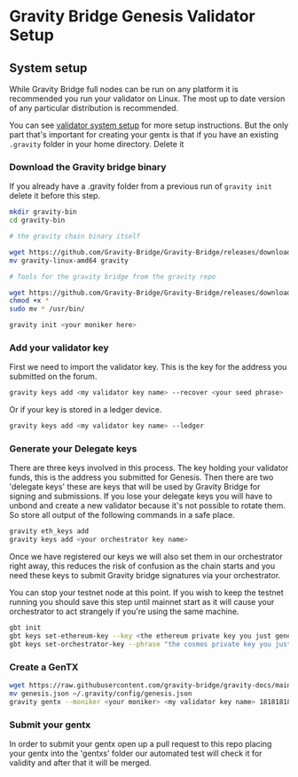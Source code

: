 # Gravity Bridge Genesis Validator Setup

## System setup

While Gravity Bridge full nodes can be run on any platform it is recommended you run your validator on Linux. The most up to date version of any particular distribution is recommended.

You can see [validator system setup](validator-system-setup.md) for more setup instructions. But the only part that's important for creating your gentx is that if you have an existing `.gravity` folder in your home directory.
Delete it

### Download the Gravity bridge binary

If you already have a .gravity folder from a previous run of `gravity init` delete it before this step.

```bash
mkdir gravity-bin
cd gravity-bin

# the gravity chain binary itself

wget https://github.com/Gravity-Bridge/Gravity-Bridge/releases/download/v1.0.6/gravity-linux-amd64
mv gravity-linux-amd64 gravity

# Tools for the gravity bridge from the gravity repo

wget https://github.com/Gravity-Bridge/Gravity-Bridge/releases/download/v1.0.6/gbt
chmod +x *
sudo mv * /usr/bin/

gravity init <your moniker here>
```

### Add your validator key

First we need to import the validator key. This is the key for the address you submitted on the forum.

```bash
gravity keys add <my validator key name> --recover <your seed phrase>
```

Or if your key is stored in a ledger device.

```bash
gravity keys add <my validator key name> --ledger
```

### Generate your Delegate keys

There are three keys involved in this process. The key holding your validator funds, this is the address you submitted for Genesis. Then there are
two 'delegate keys' these are keys that will be used by Gravity Bridge for signing and submissions. If you lose your delegate keys you will have to
unbond and create a new validator because it's not possible to rotate them. So store all output of the following commands in a safe place.

```bash
gravity eth_keys add
gravity keys add <your orchestrator key name>
```

Once we have registered our keys we will also set them in our orchestrator right away, this reduces the risk of confusion as the chain starts and you need these keys to submit Gravity bridge signatures via your orchestrator.

You can stop your testnet node at this point. If you wish to keep the testnet running you should save this step until
mainnet start as it will cause your orchestrator to act strangely if you're using the same machine.

```bash
gbt init
gbt keys set-ethereum-key --key <the ethereum private key you just generated>
gbt keys set-orchestrator-key --phrase "the cosmos private key you just generated"
```

### Create a GenTX

```bash
wget https://raw.githubusercontent.com/gravity-bridge/gravity-docs/main/genesis.json
mv genesis.json ~/.gravity/config/genesis.json
gravity gentx --moniker <your moniker> <my validator key name> 181818181818ugraviton <the eth private key you just generated> <the cosmos private key you just generated> --chain-id=gravity-bridge-1
```

### Submit your gentx

In order to submit your gentx open up a pull request to this repo placing your gentx into the 'gentxs' folder
our automated test will check it for validity and after that it will be merged.
